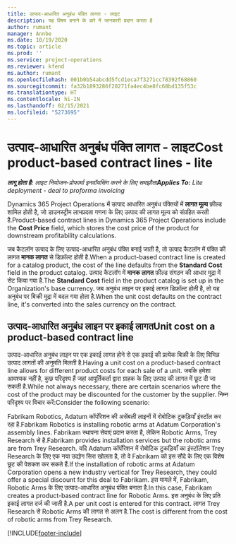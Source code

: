 ```yaml
---
title: उत्पाद-आधारित अनुबंध पंक्ति लागत - लाइट
description: यह विषय बनाने के बारे में जानकारी प्रदान करता है
author: rumant
manager: Annbe
ms.date: 10/19/2020
ms.topic: article
ms.prod: ''
ms.service: project-operations
ms.reviewer: kfend
ms.author: rumant
ms.openlocfilehash: 001b0b54abcdd5fcd1eca7f3271cc78392f68860
ms.sourcegitcommit: fa32b1893286f20271fa4ec4be8fc68bd135f53c
ms.translationtype: HT
ms.contentlocale: hi-IN
ms.lasthandoff: 02/15/2021
ms.locfileid: "5273695"
---
```

# <a name="cost-product-based-contract-lines---lite"></a><span data-ttu-id="f7d40-103">उत्पाद-आधारित अनुबंध पंक्ति लागत - लाइट</span><span class="sxs-lookup"><span data-stu-id="f7d40-103">Cost product-based contract lines - lite</span></span>

<span data-ttu-id="f7d40-104">_**लागू होता है:** लाइट नियोजन-प्रोफार्मा इनवॉयसिंग करने के लिए समझौता_</span><span class="sxs-lookup"><span data-stu-id="f7d40-104">_**Applies To:** Lite deployment - deal to proforma invoicing_</span></span>


<span data-ttu-id="f7d40-105">Dynamics 365 Project Operations में उत्पाद आधारित अनुबंध पंक्तियों में **लागत मूल्य** फ़ील्ड शामिल होती है, जो डाउनस्ट्रीम लाभप्रदता गणना के लिए उत्पाद की लागत मूल्य को संग्रहित करती है.</span><span class="sxs-lookup"><span data-stu-id="f7d40-105">Product-based contract lines in Dynamics 365 Project Operations include the **Cost Price** field, which stores the cost price of the product for downstream profitability calculations.</span></span>

<span data-ttu-id="f7d40-106">जब कैटलॉग उत्पाद के लिए उत्पाद-आधारित अनुबंध पंक्ति बनाई जाती है, तो उत्पाद कैटलॉग में पंक्ति की लागत **मानक लागत** से डिफ़ॉल्ट होती है.</span><span class="sxs-lookup"><span data-stu-id="f7d40-106">When a product-based contract line is created for a catalog product, the cost of the line defaults from the **Standard Cost** field in the product catalog.</span></span> <span data-ttu-id="f7d40-107">उत्पाद कैटलॉग में **मानक लागत** फ़ील्ड संगठन की आधार मुद्रा में सेट किया गया है.</span><span class="sxs-lookup"><span data-stu-id="f7d40-107">The **Standard Cost** field in the product catalog is set up in the Organization's base currency.</span></span> <span data-ttu-id="f7d40-108">जब अनुबंध लाइन पर इकाई लागत डिफ़ॉल्ट होती है, तो यह अनुबंध पर बिक्री मुद्रा में बदल गया होता है.</span><span class="sxs-lookup"><span data-stu-id="f7d40-108">When the unit cost defaults on the contract line, it's converted into the sales currency on the contract.</span></span>

## <a name="unit-cost-on-a-product-based-contract-line"></a><span data-ttu-id="f7d40-109">उत्पाद-आधारित अनुबंध लाइन पर इकाई लागत</span><span class="sxs-lookup"><span data-stu-id="f7d40-109">Unit cost on a product-based contract line</span></span>

<span data-ttu-id="f7d40-110">उत्पाद-आधारित अनुबंध लाइन पर एक इकाई लागत होने से एक इकाई की प्रत्येक बिक्री के लिए विभिन्न उत्पाद लागतों की अनुमति मिलती है.</span><span class="sxs-lookup"><span data-stu-id="f7d40-110">Having a unit cost on a product-based contract line allows for different product costs for each sale of a unit.</span></span> <span data-ttu-id="f7d40-111">जबकि हमेशा आवश्यक नहीं है, कुछ परिदृश्य हैं जहां आपूर्तिकर्ता द्वारा ग्राहक के लिए उत्पाद की लागत में छूट दी जा सकती है.</span><span class="sxs-lookup"><span data-stu-id="f7d40-111">While not always necessary, there are certain scenarios where the cost of the product may be discounted for the customer by the supplier.</span></span> <span data-ttu-id="f7d40-112">निम्न परिदृश्य पर विचार करें:</span><span class="sxs-lookup"><span data-stu-id="f7d40-112">Consider the following scenario:</span></span>

<span data-ttu-id="f7d40-113">Fabrikam Robotics, Adatum कॉर्पोरेशन की असेंबली लाइनों में रोबोटिक टुकड़ियाँ इंस्टॉल कर रहा है.</span><span class="sxs-lookup"><span data-stu-id="f7d40-113">Fabrikam Robotics is installing robotic arms at Adatum Corporation's assembly lines.</span></span> <span data-ttu-id="f7d40-114">Fabrikam स्थापना सेवाएं प्रदान करता है, लेकिन Robotic Arms, Trey Research से है.</span><span class="sxs-lookup"><span data-stu-id="f7d40-114">Fabrikam provides installation services but the robotic arms are from Trey Research.</span></span> <span data-ttu-id="f7d40-115">यदि Adatum कॉर्पोरेशन में रोबोटिक टुकड़ियाँ का इंस्टॉलेशन Trey Research के लिए एक नया उद्योग सिरा खोलता है, तो वे Fabrikam को इस सौदे के लिए एक विशेष छूट की पेशकश कर सकते हैं.</span><span class="sxs-lookup"><span data-stu-id="f7d40-115">If the installation of robotic arms at Adatum Corporation opens a new industry vertical for Trey Research, they could offer a special discount for this deal to Fabrikam.</span></span> <span data-ttu-id="f7d40-116">इस मामले में, Fabrikam, Robotic Arms के लिए उत्पाद-आधारित अनुबंध पंक्ति बनाता है.</span><span class="sxs-lookup"><span data-stu-id="f7d40-116">In this case, Fabrikam creates a product-based contract line for Robotic Arms.</span></span> <span data-ttu-id="f7d40-117">इस अनुबंध के लिए प्रति इकाई लागत दर्ज की जाती है.</span><span class="sxs-lookup"><span data-stu-id="f7d40-117">A per unit cost is entered for this contract.</span></span> <span data-ttu-id="f7d40-118">लागत Trey Research से Robotic Arms की लागत से अलग है.</span><span class="sxs-lookup"><span data-stu-id="f7d40-118">The cost is different from the cost of robotic arms from Trey Research.</span></span>


[!INCLUDE[footer-include](../../includes/footer-banner.md)]